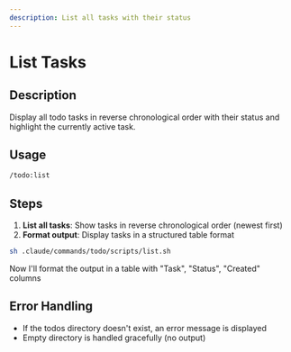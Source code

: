 ```yaml
---
description: List all tasks with their status
---
```


# List Tasks

## Description

Display all todo tasks in reverse chronological order with their status and highlight the currently active task.

## Usage

```bash
/todo:list
```

## Steps

1. **List all tasks**: Show tasks in reverse chronological order (newest first)
2. **Format output**: Display tasks in a structured table format

```bash
sh .claude/commands/todo/scripts/list.sh
```

Now I'll format the output in a table with "Task", "Status", "Created" columns

## Error Handling

- If the todos directory doesn't exist, an error message is displayed
- Empty directory is handled gracefully (no output)
